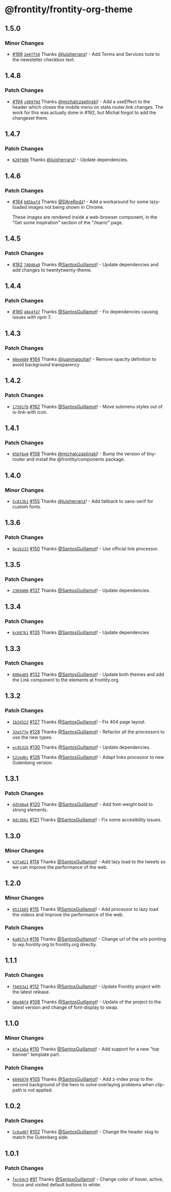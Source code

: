 # @frontity/frontity-org-theme

## 1.5.0

### Minor Changes

- [#199](https://github.com/frontity/frontity.org/pull/199) [`2e6ff58`](https://github.com/frontity/frontity.org/commit/2e6ff58fbee29f26b5774bdb14a9dceb9ea6dd98) Thanks [@luisherranz](https://github.com/luisherranz)! - Add Terms and Services note to the newsletter checkbox text.

## 1.4.8

### Patch Changes

- [#194](https://github.com/frontity/frontity.org/pull/194) [`c08979d`](https://github.com/frontity/frontity.org/commit/c08979d0f35b5a83b6aa39e78d0a2c23d185bb92) Thanks [@michalczaplinski](https://github.com/michalczaplinski)! - Add a useEffect to the header which closes the mobile menu on state.router.link changes. The work for this was actually done in #192, but Michal forgot to add the changeset there.

## 1.4.7

### Patch Changes

- [`628f900`](https://github.com/frontity/frontity.org/commit/628f90031c87beee9a5259b535615817f9e472b2) Thanks [@luisherranz](https://github.com/luisherranz)! - Update dependencies.

## 1.4.6

### Patch Changes

- [#184](https://github.com/frontity/frontity.org/pull/184) [`b05bafd`](https://github.com/frontity/frontity.org/commit/b05bafd370b4eb121df2b13e9d8745b5a2c0699e) Thanks [@DAreRodz](https://github.com/DAreRodz)! - Add a workaround for some lazy-loaded images not being shown in Chrome.

  These images are rendered inside a web-browser component, in the "Get some inspiration" section of the "/learn/" page.

## 1.4.5

### Patch Changes

- [#182](https://github.com/frontity/frontity.org/pull/182) [`74046a0`](https://github.com/frontity/frontity.org/commit/74046a0a85853e60f501d5dcd43ea361176b6915) Thanks [@SantosGuillamot](https://github.com/SantosGuillamot)! - Update dependencies and add changes to twentytwenty-theme.

## 1.4.4

### Patch Changes

- [#180](https://github.com/frontity/frontity.org/pull/180) [`48e4f47`](https://github.com/frontity/frontity.org/commit/48e4f47b58ddee1e2d3702d13d696d3d80d3c2a7) Thanks [@SantosGuillamot](https://github.com/SantosGuillamot)! - Fix dependencies causing issues with npm 7.

## 1.4.3

### Patch Changes

- [`98ee689`](https://github.com/frontity/frontity.org/commit/98ee6890c39e189ffb1187a2d03a95c202beddc9) [#164](https://github.com/frontity/frontity.org/pull/164) Thanks [@juanmaguitar](https://github.com/juanmaguitar)! - Remove opacity definition to avoid background transparency

## 1.4.2

### Patch Changes

- [`17581fb`](https://github.com/frontity/frontity.org/commit/17581fbac7880c2039f7ed1b78f82561d9f37b50) [#162](https://github.com/frontity/frontity.org/pull/162) Thanks [@SantosGuillamot](https://github.com/SantosGuillamot)! - Move submenu styles out of is-link-with icon.

## 1.4.1

### Patch Changes

- [`056f6e0`](https://github.com/frontity/frontity.org/commit/056f6e0c1dcb1ae3f0dc8815f5ee212676a1b8f4) [#158](https://github.com/frontity/frontity.org/pull/158) Thanks [@michalczaplinski](https://github.com/michalczaplinski)! - Bump the version of tiny-router and install the @frontity/components package.

## 1.4.0

### Minor Changes

- [`5c813b1`](https://github.com/frontity/frontity.org/commit/5c813b15ca21f0428a6eb699f5a8cf5f3234f2ca) [#155](https://github.com/frontity/frontity.org/pull/155) Thanks [@luisherranz](https://github.com/luisherranz)! - Add fallback to sans-serif for custom fonts.

## 1.3.6

### Patch Changes

- [`9e1b233`](https://github.com/frontity/frontity.org/commit/9e1b2332937e16c41c2a8cc88feaefc43062d0ec) [#150](https://github.com/frontity/frontity.org/pull/150) Thanks [@SantosGuillamot](https://github.com/SantosGuillamot)! - Use official link processor.

## 1.3.5

### Patch Changes

- [`2369406`](https://github.com/frontity/frontity.org/commit/2369406b5ce2a9667b04d913a7bc270493d13566) [#137](https://github.com/frontity/frontity.org/pull/137) Thanks [@SantosGuillamot](https://github.com/SantosGuillamot)! - Update dependencies.

## 1.3.4

### Patch Changes

- [`bcb8761`](https://github.com/frontity/frontity.org/commit/bcb87619c47538236de7ccd0329c350651ac6ab5) [#135](https://github.com/frontity/frontity.org/pull/135) Thanks [@SantosGuillamot](https://github.com/SantosGuillamot)! - Update dependencies

## 1.3.3

### Patch Changes

- [`600e485`](https://github.com/frontity/frontity.org/commit/600e48564ede9a04901e48e3d993bbe5ce210bf2) [#132](https://github.com/frontity/frontity.org/pull/132) Thanks [@SantosGuillamot](https://github.com/SantosGuillamot)! - Update both themes and add the Link component to the <a> elements at frontity.org.

## 1.3.2

### Patch Changes

- [`1b24522`](https://github.com/frontity/frontity.org/commit/1b24522fa169c8fc7ebdebc37850d2574a643db9) [#127](https://github.com/frontity/frontity.org/pull/127) Thanks [@SantosGuillamot](https://github.com/SantosGuillamot)! - Fix 404 page layout.

* [`32e577e`](https://github.com/frontity/frontity.org/commit/32e577e16078efb8dcdc177d950b42c5cce15623) [#128](https://github.com/frontity/frontity.org/pull/128) Thanks [@SantosGuillamot](https://github.com/SantosGuillamot)! - Refactor all the processors to use the new types.

- [`ec4532b`](https://github.com/frontity/frontity.org/commit/ec4532b676a0dc75bc3e7379ef30ce9748cdedb7) [#130](https://github.com/frontity/frontity.org/pull/130) Thanks [@SantosGuillamot](https://github.com/SantosGuillamot)! - Update dependencies.

* [`522ed6c`](https://github.com/frontity/frontity.org/commit/522ed6c1ecedb68b5c31015ac98af11beecd5867) [#126](https://github.com/frontity/frontity.org/pull/126) Thanks [@SantosGuillamot](https://github.com/SantosGuillamot)! - Adapt links processor to new Gutenberg version.

## 1.3.1

### Patch Changes

- [`dd548a4`](https://github.com/frontity/frontity.org/commit/dd548a47d666529497fb0aea32da24d2b2a608a3) [#120](https://github.com/frontity/frontity.org/pull/120) Thanks [@SantosGuillamot](https://github.com/SantosGuillamot)! - Add font-weight bold to strong elements.

* [`9dc3b6c`](https://github.com/frontity/frontity.org/commit/9dc3b6c208ae0a9522db39a81524c6814bcf69fa) [#121](https://github.com/frontity/frontity.org/pull/121) Thanks [@SantosGuillamot](https://github.com/SantosGuillamot)! - Fix some accesibility issues.

## 1.3.0

### Minor Changes

- [`b3fa821`](https://github.com/frontity/frontity.org/commit/b3fa8214944ae34128368b8ab38a4842f6d0a3d6) [#114](https://github.com/frontity/frontity.org/pull/114) Thanks [@SantosGuillamot](https://github.com/SantosGuillamot)! - Add lazy load to the tweets so we can improve the performance of the web.

## 1.2.0

### Minor Changes

- [`9511b85`](https://github.com/frontity/frontity.org/commit/9511b85815ad433158d903b28082babfaa50f2b8) [#115](https://github.com/frontity/frontity.org/pull/115) Thanks [@SantosGuillamot](https://github.com/SantosGuillamot)! - Add processor to lazy load the videos and improve the performance of the web.

### Patch Changes

- [`6a857c4`](https://github.com/frontity/frontity.org/commit/6a857c40a3aebfa6923143d8b717ef26105baaf5) [#116](https://github.com/frontity/frontity.org/pull/116) Thanks [@SantosGuillamot](https://github.com/SantosGuillamot)! - Change url of the urls pointing to wp.frontity.org to frontity.org directly.

## 1.1.1

### Patch Changes

- [`fb693a1`](https://github.com/frontity/frontity.org/commit/fb693a11962d820718bb65bdf9bba01ed40b31a3) [#112](https://github.com/frontity/frontity.org/pull/112) Thanks [@SantosGuillamot](https://github.com/SantosGuillamot)! - Update Frontity project with the latest release.

* [`06e98f4`](https://github.com/frontity/frontity.org/commit/06e98f4930715698a84e51dfc5eef2ee3ea9659c) [#108](https://github.com/frontity/frontity.org/pull/108) Thanks [@SantosGuillamot](https://github.com/SantosGuillamot)! - Update of the project to the latest version and change of font-display to swap.

## 1.1.0

### Minor Changes

- [`8fa1aba`](https://github.com/frontity/frontity.org/commit/8fa1aba4578b333872d2d94929b11c3d7bb2872d) [#110](https://github.com/frontity/frontity.org/pull/110) Thanks [@SantosGuillamot](https://github.com/SantosGuillamot)! - Add support for a new "top banner" template part.

### Patch Changes

- [`6846878`](https://github.com/frontity/frontity.org/commit/68468781158842ccd968a17baf022581a331966f) [#105](https://github.com/frontity/frontity.org/pull/105) Thanks [@SantosGuillamot](https://github.com/SantosGuillamot)! - Add z-index prop to the second background of the hero to solve overlaying problems when clip-path is not applied.

## 1.0.2

### Patch Changes

- [`5c6ad07`](https://github.com/frontity/frontity.org/commit/5c6ad07ede355447fa70623ea073473a988c6ee3) [#102](https://github.com/frontity/frontity.org/pull/102) Thanks [@SantosGuillamot](https://github.com/SantosGuillamot)! - Change the header slug to match the Gutenberg side.

## 1.0.1

### Patch Changes

- [`fec64c5`](https://github.com/frontity/frontity.org/commit/fec64c57aab0cfb550b521635c5091495c492f73) [#91](https://github.com/frontity/frontity.org/pull/91) Thanks [@SantosGuillamot](https://github.com/SantosGuillamot)! - Change color of hover, active, focus and visited default buttons to white.
